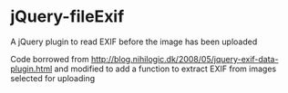 jQuery-fileExif
===============

A jQuery plugin to read EXIF before the image has been uploaded

Code borrowed from http://blog.nihilogic.dk/2008/05/jquery-exif-data-plugin.html and modified to add a function to extract EXIF from images selected for uploading
